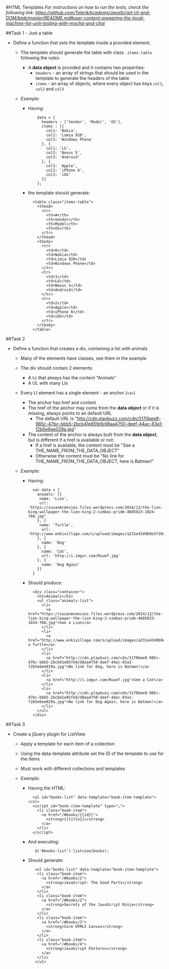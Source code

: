 #HTML Templates
_For instructions on how to run the tests, check the following link: 
https://github.com/TelerikAcademy/JavaScript-UI-and-DOM/blob/master/README.md#user-content-preparing-the-local-machine-for-unit-testing-with-mocha-and-chai_

##Task 1 - Just a table

* Define a function that sets the template inside a provided element.
  * The template should generate the table with class `.items-table` following the rules:
    * A **data object** is provided and it contains two properties:
      * `headers` - an array of strings that should be used in the template to generate the headers of the table
      * `items` - an array of objects, where every object has keys `col1`, `col2` and `col3`
      
      
  * _Example:_
    * Having:
    
    
              data = {        
                headers : ['Vendor', 'Model', 'OS'],          
                items : [{          
                  col1: 'Nokia',            
                  col2: 'Lumia 920',            
                  col3: 'Windows Phone'                      
                }, {          
                  col1: 'LG',            
                  col2: 'Nexus 5',            
                  col3: 'Android'                      
                }, {          
                  col1: 'Apple',            
                  col2: 'iPhone 6',                        
                  col3: 'iOS'                      
                }]          
              }; 
        
        
    * the template should generate:      
      
       
                  
            <table class="items-table"> 
              <thead>
                <tr>
                  <th>#</th>
                  <th>Vendor</th>
                  <th>Model</th>
                  <th>OS</th>
                </tr>
              </thead>
              <tbody>
                <tr>
                  <td>0</td>
                  <td>Nokia</td> 
                  <td>Limia 920</td>
                  <td>Windows Phone</td>
                </tr>
                <tr>
                  <td>1</td> 
                  <td>LG</td>
                  <td>Nexus 5</td> 
                  <td>Android</td> 
                </tr>
                <tr>
                  <td>2</td> 
                  <td>Apple</td>
                  <td>iPhone 6</td> 
                  <td>iOS</td> 
                </tr>
              </tbody>
            </table>
          
          
##Task 2
* Define a function that creates a div, containing a list with animals
  * Many of the elements have classes, see them in the example
  * The div should contain 2 elements:
    * A `h1` that always has the content "Animals"
    * A UL with many LIs
  * Every LI element has a single element - an anchor (`<a>`)
    * The anchor has href and content
    * The href of the anchor may come from the **data object** or if it is missing, always points to an default URL
      * The default URL is "http://cdn.playbuzz.com/cdn/3170bee8-985c-47bc-bbb5-2bcb41e85fe9/d8aa4750-deef-44ac-83a1-f2b5e6ee029a.jpg"
    * The content of the anchor is always built from the **data object**, but is different if a href is available or not:
      * If a href is available, the content must be "See a THE_NAME_FROM_THE_DATA_OBJECT"
      * Otherwise the content must be "No link for THE_NAME_FROM_THE_DATA_OBJECT, here is Batman!"
      
  * _Example:_
    * Having:
      

      
            var data = {
              animals: [{
               name: 'Lion',
               url: 'https://susanmcmovies.files.wordpress.com/2014/12/the-lion-king-wallpaper-the-lion-king-2-simbas-pride-4685023-1024-768.jpg"
              }, {
               name: 'Turtle',
                url: 'http://www.enkivillage.com/s/upload/images/a231e4349b9e3f28c740d802d4565eaf.jpg'
              }, {
                name: 'Dog'              
              }, {
                name: 'Cat',
                url: 'http://i.imgur.com/Ruuef.jpg'
              }, {
                name: 'Dog Again'              
              }] 
            }
          
    * Should produce:
           
           

            <div class="container">
              <h1>Animals</h1>
              <ul class="animals-list">             
                <li>
                  <a href="https://susanmcmovies.files.wordpress.com/2014/12/the-lion-king-wallpaper-the-lion-king-2-simbas-pride-4685023-1024-768.jpg">See a Lion</a>                
                </li>                
                <li>
                  <a href="http://www.enkivillage.com/s/upload/images/a231e4349b9e3f28c740d802d4565eaf.jpg">See a Turtle</a>
                </li>                
                <li>
                  <a href="http://cdn.playbuzz.com/cdn/3170bee8-985c-47bc-bbb5-2bcb41e85fe9/d8aa4750-deef-44ac-83a1-f2b5e6ee029a.jpg">No link for Dog, here is Batman!</a>                
                </li>                
                <li>
                  <a href="http://i.imgur.com/Ruuef.jpg">See a Cat</a>                
                </li>             
                <li>
                  <a href="http://cdn.playbuzz.com/cdn/3170bee8-985c-47bc-bbb5-2bcb41e85fe9/d8aa4750-deef-44ac-83a1-f2b5e6ee029a.jpg">No link for Dog Again, here is Batman!</a>                
                </li>              
              </ul>
            </div>     

##Task 3
* Create a jQuery plugin for ListView
  * Apply a template for each item of a collection
  * Using the data-template attribute set the ID of the template to use for the items
  * Must work with different collections and templates
  
  
  * _Example:_     
    * Having the HTML:        
          
            
            <ul id="books-list" data-template="book-item-template"></ul>
            <script id="book-item-template" type="…">
              <li class="book-item">
                <a href="/#books/{{id}}">
                  <strong>{{title}}</strong>
                </a>
              </li>	
            </script>           
    
    * And executing:
      
      
            
             $('#books-list').listview(books);
          
          
          
    * Should generate:        
        
        
        
        
             <ul id="books-list" data-template="book-item-template">
              <li class="book-item">
                <a href="/#books/1">
                  <strong>JavaScript: The Good Parts</strong>
                </a>
              </li>
              <li class="book-item">
                <a href="/#books/2">
                  <strong>Secrets of the JavaScript Ninja</strong>
                </a>
              </li>
              <li class="book-item">
                <a href="/#books/3">
                  <strong>Core HTML5 Canvas</strong>
                </a>
              </li>
              <li class="book-item">
                <a href="/#books/4">
                  <strong>JavaScript Patterns</strong>
                </a>
              </li>
             </ul>
          
          
  

